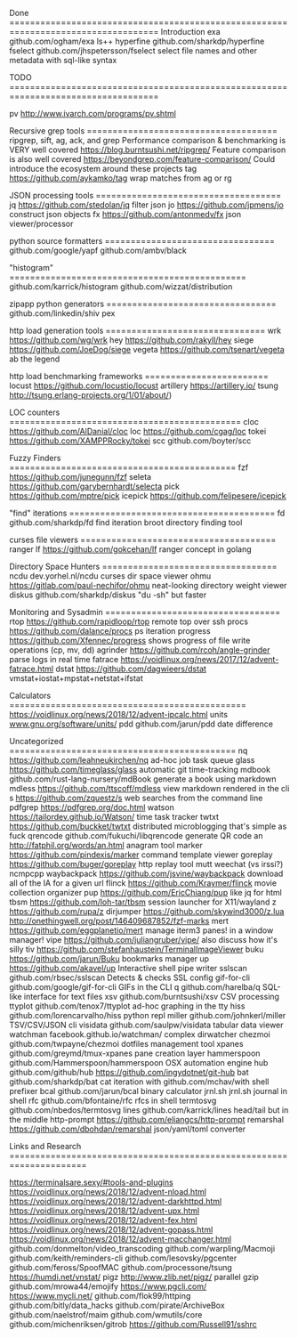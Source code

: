 Done ===================================================================================
Introduction
exa             github.com/ogham/exa                  ls++
hyperfine       github.com/sharkdp/hyperfine
fselect         github.com/jhspetersson/fselect       select file names and other metadata with sql-like syntax

TODO ===================================================================================

pv              http://www.ivarch.com/programs/pv.shtml

Recursive grep tools =====================================
ripgrep, sift, ag, ack, and grep
                Performance comparison & benchmarking is VERY well covered https://blog.burntsushi.net/ripgrep/
                Feature comparison is also well covered https://beyondgrep.com/feature-comparison/
                Could introduce the ecosystem around these projects
tag             https://github.com/aykamko/tag        wrap matches from ag or rg

JSON processing tools ====================================
jq              https://github.com/stedolan/jq        filter json
jo              https://github.com/jpmens/jo          construct json objects
fx              https://github.com/antonmedv/fx       json viewer/processor

python source formatters =================================
github.com/google/yapf
github.com/ambv/black

"histogram" ==============================================
github.com/karrick/histogram
github.com/wizzat/distribution

zipapp python generators =================================
github.com/linkedin/shiv
pex

http load generation tools ===============================
wrk             https://github.com/wg/wrk
hey             https://github.com/rakyll/hey
siege           https://github.com/JoeDog/siege
vegeta          https://github.com/tsenart/vegeta
ab              the legend

http load benchmarking frameworks ========================
locust          https://github.com/locustio/locust
artillery       https://artillery.io/
tsung           http://tsung.erlang-projects.org/1/01/about/)

LOC counters =============================================
cloc            https://github.com/AlDanial/cloc
loc							https://github.com/cgag/loc
tokei						https://github.com/XAMPPRocky/tokei
scc             github.com/boyter/scc

Fuzzy Finders ============================================
fzf             https://github.com/junegunn/fzf
seleta          https://github.com/garybernhardt/selecta
pick            https://github.com/mptre/pick
icepick         https://github.com/felipesere/icepick

"find" iterations ========================================
fd              github.com/sharkdp/fd                 find iteration
broot                                                 directory finding tool

curses file viewers ======================================
ranger
lf              https://github.com/gokcehan/lf        ranger concept in golang

Directory Space Hunters ==================================
ncdu            dev.yorhel.nl/ncdu                    curses dir space viewer
ohmu            https://gitlab.com/paul-nechifor/ohmu neat-looking directory weight viewer
diskus          github.com/sharkdp/diskus             "du -sh" but faster

Monitoring and Sysadmin ==================================
rtop            https://github.com/rapidloop/rtop     remote top over ssh
procs           https://github.com/dalance/procs      ps iteration
progress        https://github.com/Xfennec/progress   shows progress of file write operations (cp, mv, dd)
agrinder        https://github.com/rcoh/angle-grinder parse logs in real time
fatrace         https://voidlinux.org/news/2017/12/advent-fatrace.html
dstat           https://github.com/dagwieers/dstat    vmstat+iostat+mpstat+netstat+ifstat

Calculators ==============================================
https://voidlinux.org/news/2018/12/advent-ipcalc.html
units           www.gnu.org/software/units/
pdd             github.com/jarun/pdd                  date difference

Uncategorized ============================================
nq              https://github.com/leahneukirchen/nq  ad-hoc job task queue
glass           https://github.com/timeglass/glass    automatic git time-tracking
mdbook          github.com/rust-lang-nursery/mdBook   generate a book using markdown
mdless          https://github.com/ttscoff/mdless     view markdown rendered in the cli
s               https://github.com/zquestz/s          web searches from the command line
pdfgrep         https://pdfgrep.org/doc.html
watson          https://tailordev.github.io/Watson/   time task tracker
twtxt           https://github.com/buckket/twtxt      distributed microblogging that's simple as fuck
qrencode        github.com/fukuchi/libqrencode        generate QR code
an              http://fatphil.org/words/an.html      anagram tool
marker          https://github.com/pindexis/marker    command template viewer
goreplay        https://github.com/buger/goreplay     http replay tool
mutt
weechat (vs irssi?)
ncmpcpp
waybackpack     https://github.com/jsvine/waybackpack download all of the IA for a given url
flinck          https://github.com/Kraymer/flinck     movie collection organizer
pup             https://github.com/EricChiang/pup     like jq for html
tbsm            https://github.com/loh-tar/tbsm       session launcher for X11/wayland z               https://github.com/rupa/z             dirjumper https://github.com/skywind3000/z.lua
                http://onethingwell.org/post/146409687852/fzf-marks
mert            https://github.com/eggplanetio/mert   manage iterm3 panes! in a window manager!
vipe            https://github.com/juliangruber/vipe/ also discuss how it's silly
tiv             https://github.com/stefanhaustein/TerminalImageViewer
buku            https://github.com/jarun/Buku         bookmarks manager
up              https://github.com/akavel/up          Interactive shell pipe writer
sslscan         github.com/rbsec/sslscan              Detects & checks SSL config
gif-for-cli     github.com/google/gif-for-cli         GIFs in the CLI
q               github.com/harelba/q                  SQL-like interface for text files
xsv             github.com/burntsushi/xsv             CSV processing
ttyplot         github.com/tenox7/ttyplot             ad-hoc graphing in the tty
hiss            github.com/lorencarvalho/hiss         python repl
miller          github.com/johnkerl/miller            TSV/CSV/JSON cli
visidata        github.com/saulpw/visidata            tabular data viewer
watchman        facebook.github.io/watchman/          complex dirwatcher
chezmoi         github.com/twpayne/chezmoi            dotfiles management tool
xpanes          github.com/greymd/tmux-xpanes         pane creation layer
hammerspoon     github.com/Hammerspoon/hammerspoon    OSX automation engine
hub             github.com/github/hub
                https://github.com/ingydotnet/git-hub
bat             github.com/sharkdp/bat                cat iteration
with            github.com/mchav/with                 shell prefixer
bcal            github.com/jarun/bcal                 binary calculator
jrnl.sh         jrnl.sh                               journal in shell
rfc             github.com/bfontaine/rfc              rfcs in shell
termtosvg       github.com/nbedos/termtosvg
lines           github.com/karrick/lines              head/tail but in the middle
http-prompt     https://github.com/eliangcs/http-prompt
remarshal       https://github.com/dbohdan/remarshal  json/yaml/toml converter

Links and Research =====================================================================

https://terminalsare.sexy/#tools-and-plugins
https://voidlinux.org/news/2018/12/advent-nload.html
https://voidlinux.org/news/2018/12/advent-darkhttpd.html
https://voidlinux.org/news/2018/12/advent-upx.html
https://voidlinux.org/news/2018/12/advent-fex.html
https://voidlinux.org/news/2018/12/advent-gopass.html
https://voidlinux.org/news/2018/12/advent-macchanger.html
github.com/donmelton/video_transcoding
github.com/warpling/Macmoji
github.com/keith/reminders-cli
github.com/lesovsky/pgcenter
github.com/feross/SpoofMAC
github.com/processone/tsung
https://humdi.net/vnstat/
pigz            http://www.zlib.net/pigz/             parallel gzip
github.com/mrowa44/emojify
https://www.pgcli.com/
https://www.mycli.net/
github.com/flok99/httping
github.com/bitly/data_hacks
github.com/pirate/ArchiveBox
github.com/naelstrof/maim
github.com/wmutils/core
github.com/michenriksen/gitrob
https://github.com/Russell91/sshrc
